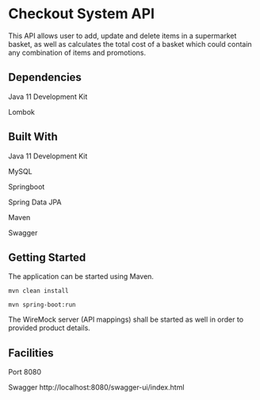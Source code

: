 # Checkout System API

This API allows user to add, update and delete items in a supermarket basket, as well as calculates the total cost of a basket which could contain any combination of items and promotions.

## Dependencies

Java 11 Development Kit

Lombok

## Built With

Java 11 Development Kit

MySQL

Springboot

Spring Data JPA 

Maven

Swagger

## Getting Started

The application can be started using Maven. 

<code>mvn clean install</code>

<code>mvn spring-boot:run</code>

The WireMock server (API mappings) shall be started as well in order to provided product details.

## Facilities

Port        8080

Swagger     http://localhost:8080/swagger-ui/index.html

